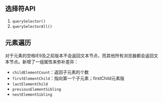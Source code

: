 ## 选择符API
1. `querySelector()`
2. `querySelectorAll()`

## 元素遍历
对于元素的空格IE9及之前版本不会返回文本节点，而其他所有浏览器都会返回文本节点。新增了一组属性来弥补差异：

- `childElementCount`：返回子元素的个数
- `firstElementChild`：指向第一个子元素；firstChild元素版
- `lastElementChild`
- `previousElementSibling`
- `nextElementSibling`
